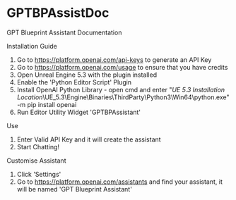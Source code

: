 # GPTBPAssistDoc
GPT Blueprint Assistant Documentation

Installation Guide

1. Go to https://platform.openai.com/api-keys to generate an API Key
2. Go to https://platform.openai.com/usage to ensure that you have credits
3. Open Unreal Engine 5.3 with the plugin installed
4. Enable the 'Python Editor Script' Plugin
5. Install OpenAI Python Library - open cmd and enter
"*UE 5.3 Installation Location*\UE_5.3\Engine\Binaries\ThirdParty\Python3\Win64\python.exe" -m pip install openai
6. Run Editor Utility Widget 'GPTBPAssistant'

Use

1. Enter Valid API Key and it will create the assistant
2. Start Chatting!

Customise Assistant

1. Click 'Settings'
2. Go to https://platform.openai.com/assistants and find your assistant, it will be named 'GPT Blueprint Assistant'
